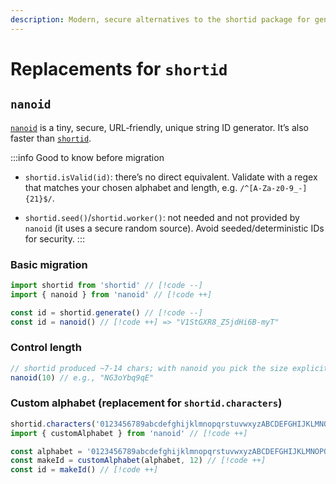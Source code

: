 ```yaml
---
description: Modern, secure alternatives to the shortid package for generating URL‑friendly unique IDs
---
```


# Replacements for `shortid`

## `nanoid`

[`nanoid`](https://github.com/ai/nanoid) is a tiny, secure, URL‑friendly, unique string ID generator. It’s also faster than [`shortid`](https://github.com/dylang/shortid).

:::info Good to know before migration
- `shortid.isValid(id)`: there’s no direct equivalent. Validate with a regex that matches your chosen alphabet and length, e.g. `/^[A-Za-z0-9_-]{21}$/`.

- `shortid.seed()`/`shortid.worker()`: not needed and not provided by `nanoid` (it uses a secure random source). Avoid seeded/deterministic IDs for security.
:::

### Basic migration

```ts
import shortid from 'shortid' // [!code --]
import { nanoid } from 'nanoid' // [!code ++]

const id = shortid.generate() // [!code --]
const id = nanoid() // [!code ++] => "V1StGXR8_Z5jdHi6B-myT"
```

### Control length

```ts
// shortid produced ~7-14 chars; with nanoid you pick the size explicitly:
nanoid(10) // e.g., "NG3oYbq9qE"
```

### Custom alphabet (replacement for `shortid.characters`)

<!-- eslint-skip -->
```ts
shortid.characters('0123456789abcdefghijklmnopqrstuvwxyzABCDEFGHIJKLMNOPQRSTUVWXYZ$@') // [!code --]
import { customAlphabet } from 'nanoid' // [!code ++]

const alphabet = '0123456789abcdefghijklmnopqrstuvwxyzABCDEFGHIJKLMNOPQRSTUVWXYZ$@' // [!code ++]
const makeId = customAlphabet(alphabet, 12) // [!code ++]
const id = makeId() // [!code ++]
```
